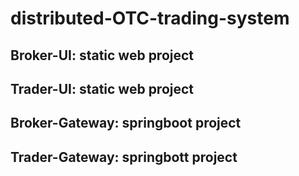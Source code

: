 # distributed-OTC-trading-system
## Broker-UI: static web project
## Trader-UI: static web project
## Broker-Gateway: springboot project
## Trader-Gateway: springbott project
